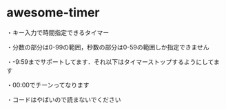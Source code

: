 awesome-timer
====
・キー入力で時間指定できるタイマー

・分数の部分は0-99の範囲，秒数の部分は0-59の範囲しか指定できません

・-9:59までサポートしてます．それ以下はタイマーストップするようにしてます

・00:00でチーンってなります

・コードはやばいので読まないでください
